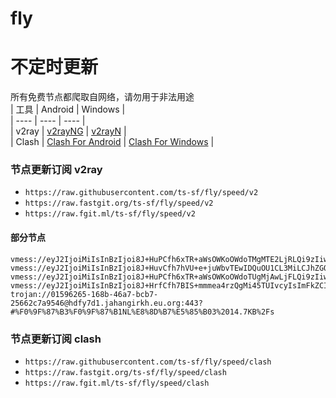 # fly
# 不定时更新
所有免费节点都爬取自网络，请勿用于非法用途  
|  工具  | Android  | Windows  |  
|  ----  | ----   | ----  |  
| v2ray  | [v2rayNG](https://github.com/2dust/v2rayNG/releases) | [v2rayN](https://github.com/2dust/v2rayN/releases) |  
| Clash  | [Clash For Android](https://github.com/Kr328/ClashForAndroid/releases) | [Clash For Windows](https://github.com/Fndroid/clash_for_windows_pkg/releases) | 
  
### 节点更新订阅  v2ray
- `https://raw.githubusercontent.com/ts-sf/fly/speed/v2`  
- `https://raw.fastgit.org/ts-sf/fly/speed/v2`  
- `https://raw.fgit.ml/ts-sf/fly/speed/v2`  
#### 部分节点  
``` 
vmess://eyJ2IjoiMiIsInBzIjoi8J+HuPCfh6xTR+aWsOWKoOWdoTMgMTE2LjRLQi9zIiwiYWRkIjoiMTk0LjIzMy45NS4xODAiLCJwb3J0IjoiODAiLCJpZCI6IjAzNGY3ZTg4LTU2MWEtNGZiOS1iOTE3LTRhYjMzNDNiNjc1NSIsImFpZCI6IjAiLCJzY3kiOiJhdXRvIiwibmV0Ijoid3MiLCJ0eXBlIjoibm9uZSIsImhvc3QiOiIxOTQuMjMzLjk1LjE4MCIsInBhdGgiOiIvdm1lc3MvIiwidGxzIjoiIiwic25pIjoiIiwidGVzdF9uYW1lIjoiU0fmlrDliqDlnaEzIn0=
vmess://eyJ2IjoiMiIsInBzIjoi8J+HuvCfh7hVU+e+juWbvTEwIDQuOU1CL3MiLCJhZGQiOiIxMDQuMjEuMTEuMTY5IiwicG9ydCI6IjIwNTIiLCJpZCI6ImNkNWM4ODBhLWFkZmYtNGMwOS1iOTM5LWU3MmI0YWI3YmYxOSIsImFpZCI6IjAiLCJzY3kiOiJhdXRvIiwibmV0Ijoid3MiLCJ0eXBlIjoiIiwiaG9zdCI6ImRlNS5iaXFpYmFvLnNpdGUiLCJwYXRoIjoiL3B1YmxpYyIsInRscyI6IiIsInNuaSI6IiIsInRlc3RfbmFtZSI6IlVT576O5Zu9MTAifQ==
vmess://eyJ2IjoiMiIsInBzIjoi8J+HuPCfh6xTR+aWsOWKoOWdoTUgMjAwLjFLQi9zIiwiYWRkIjoic2k0Y28uMDl2cG4uY29tIiwicG9ydCI6IjgwIiwiaWQiOiIwMzRmN2U4OC01NjFhLTRmYjktYjkxNy00YWIzMzQzYjY3NTUiLCJhaWQiOiIwIiwic2N5IjoiYXV0byIsIm5ldCI6IndzIiwidHlwZSI6Im5vbmUiLCJob3N0Ijoic2k0Y28uMDl2cG4uY29tIiwicGF0aCI6Ii92bWVzcy8iLCJ0bHMiOiIiLCJzbmkiOiJzaTRjby4wOXZwbi5jb20iLCJ0ZXN0X25hbWUiOiJTR+aWsOWKoOWdoTUifQ==
vmess://eyJ2IjoiMiIsInBzIjoi8J+HrfCfh7BIS+mmmea4rzQgMi45TUIvcyIsImFkZCI6ImEubWFjMndpbi50b3AiLCJwb3J0IjoiODA4MCIsImlkIjoiNjVhZTM1ZDEtMDFiOC00MmU0LTgzNzMtMDBkMDE2MjNjNmVkIiwiYWlkIjoiMCIsInNjeSI6ImF1dG8iLCJuZXQiOiJ3cyIsInR5cGUiOiJub25lIiwiaG9zdCI6ImljdS5tYWMyd2luLnRvcCIsInBhdGgiOiIvIiwidGxzIjoiIiwic25pIjoiIiwidGVzdF9uYW1lIjoiSEvpppnmuK80In0=
trojan://01596265-168b-46a7-bcb7-25662c7a9546@hdfy7d1.jahangirkh.eu.org:443?#%F0%9F%87%B3%F0%9F%87%B1NL%E8%8D%B7%E5%85%B03%2014.7KB%2Fs
```
### 节点更新订阅  clash
- `https://raw.githubusercontent.com/ts-sf/fly/speed/clash`  
- `https://raw.fastgit.org/ts-sf/fly/speed/clash`  
- `https://raw.fgit.ml/ts-sf/fly/speed/clash`  



